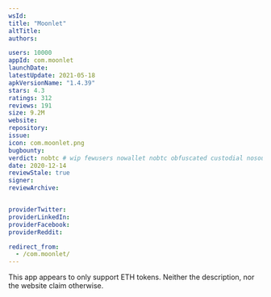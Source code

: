 ```yaml
---
wsId: 
title: "Moonlet"
altTitle: 
authors:

users: 10000
appId: com.moonlet
launchDate: 
latestUpdate: 2021-05-18
apkVersionName: "1.4.39"
stars: 4.3
ratings: 312
reviews: 191
size: 9.2M
website: 
repository: 
issue: 
icon: com.moonlet.png
bugbounty: 
verdict: nobtc # wip fewusers nowallet nobtc obfuscated custodial nosource nonverifiable reproducible bounty defunct
date: 2020-12-14
reviewStale: true
signer: 
reviewArchive:


providerTwitter: 
providerLinkedIn: 
providerFacebook: 
providerReddit: 

redirect_from:
  - /com.moonlet/
---
```



This app appears to only support ETH tokens. Neither the description, nor the
website claim otherwise.
